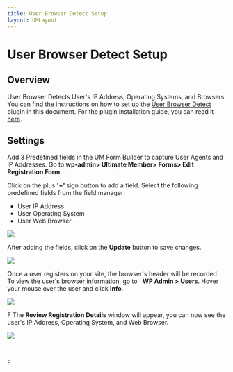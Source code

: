 ```yaml
---
title: User Browser Detect Setup 
layout: UMLayout
---
```

# User Browser Detect Setup


## Overview
<p>
	 User Browser Detects User's IP Address, Operating Systems, and Browsers. You can find the instructions on how to set up the 
	<a href="https://github.com/ultimatemember/Extended">User Browser Detect</a> plugin in this document. For the plugin installation guide, you can read it <a href="https://ultimatemember.github.io/Extended/article/1663-download-installation-of-the-basic-extensions">here</a>.</p>

## Settings
<p>
	 Add 3 Predefined fields in the UM Form Builder to capture User Agents and IP Addresses. Go to 
	<strong>wp-admin> Ultimate Member> Forms> Edit Registration Form.</strong></p><p>
	 Click on the plus 
	<strong>'+' </strong>sign button to add a field. Select the following predefined fields from the field manager: </p><ul>
	
<li>User IP Address</li>	
<li>User Operating System</li>	
<li>User Web Browser</li></ul><p>
	<img src="https://s3.amazonaws.com/helpscout.net/docs/assets/561c96629033600a7a36d662/images/61e0149b79a38f5473fd387f/file-6f5oL6EY2N.png"></p><p>
	 After adding the fields, click on the 
	<strong>Update</strong> button to save changes.</p><p>
	<img src="https://s3.amazonaws.com/helpscout.net/docs/assets/561c96629033600a7a36d662/images/61e01adc1adf855680c79644/file-8Blc3wIiWE.png"></p><p>
	 Once a user registers on your site, the browser's header will be recorded. To view the user's browser information, go to  
	<strong>WP Admin > Users</strong>. Hover your mouse over the user and click <strong>I</strong><strong>nfo</strong>.</p><p>
	<img src="https://s3.amazonaws.com/helpscout.net/docs/assets/561c96629033600a7a36d662/images/61e01f4eb54d116b7c396fdb/file-E5iTvF1p4S.png"></p><p>
	F
	 The 
	<strong>Review Registration Details </strong>window will appear, you can now see the user's IP Address, Operating System, and Web Browser.</p><p>
	<img src="https://s3.amazonaws.com/helpscout.net/docs/assets/561c96629033600a7a36d662/images/61e01fffb54d116b7c396fe5/file-z3jl27PFcf.png"></p><p>
	<strong><br>
	</strong></p><p>
	F</p>
